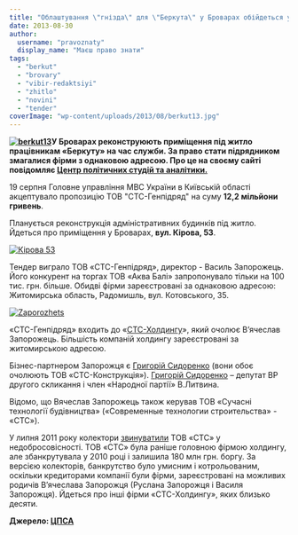 ```yaml
---
title: "Облаштування \"гнізда\" для \"Беркута\" у Броварах обійдеться у понад 12 млн грн"
date: 2013-08-30
author: 
  username: "pravoznaty"
  display_name: "Маєш право знати"
tags: 
  - "berkut"
  - "brovary"
  - "vibir-redaktsiyi"
  - "zhitlo"
  - "novini"
  - "tender"
coverImage: "wp-content/uploads/2013/08/berkut13.jpg"
---
```


**[![berkut13](https://mpz.brovary.org/wp-content/uploads/2013/08/berkut13.jpg)](https://mpz.brovary.org/wp-content/uploads/2013/08/berkut13.jpg)У Броварах реконструюють приміщення під житло працівникам «Беркуту» на час служби. За право стати підрядником змагалися фірми з однаковою адресою. Про це на своєму сайті повідомляє [Центр політичних студій та аналітики.](https://cpsa.org.ua/news/zaporozhtsi_oblashtujut_zhitlo_dlja_berkutu_za_12_miljoniv)** 

19 серпня Головне управління МВС України в Київській області акцептувало пропозицію ТОВ "СТС-Генпідряд" на суму **12,2 мільйони гривень**.

Планується реконструкція адміністративних будинків під житло. Йдеться про приміщення у Броварах, **вул. Кірова, 53**.

[![Кірова 53](https://mpz.brovary.org/wp-content/uploads/2013/08/Kirova-53.png)](https://mpz.brovary.org/wp-content/uploads/2013/08/Kirova-53.png)

Тендер виграло ТОВ «СТС-Генпідряд», директор - Василь Запорожець. Його конкурент на торгах ТОВ «Аква Балі» запропонувало тільки на 100 тис. грн. більше. Обидві фірми зареєстровані за однаковою адресою: Житомирська область, Радомишль, вул. Котовського, 35.

[![Zaporozhets](https://mpz.brovary.org/wp-content/uploads/2013/08/Zaporozhets.png)](https://mpz.brovary.org/wp-content/uploads/2013/08/Zaporozhets.png)

«СТС-Генпідряд» входить до «[СТС-Холдингу](https://ctcholding.com.ua/)», який очолює В’ячеслав Запорожець. Більшість компаній холдингу зареєстровані за житомирською адресою.

Бізнес-партнером Запорожця є [Григорій Сидоренко](https://www.who-is-who.ua/main/bookmaket/zhitomir/2/63.html) (вони обоє очолюють ТОВ «СТС-Конструкція»). [Григорій Сидоренко](https://dovidka.com.ua/user/?code=91389) – депутат ВР другого скликання і член «Народної партії» В.Литвина.

Відомо, що Вячеслав Запорожець також керував ТОВ «Сучасні технології будівництва» («Современные технологии строительства» - «СТС»).

У липня 2011 року колектори [звинуватили](https://www.corpnews.com.ua/content/news/59/1776/) ТОВ «СТС» у недобросовісності. ТОВ «СТС» була раніше головною фірмою холдингу, але збанкрутувала у 2010 році і залишила 180 млн грн. боргу. За версією колекторів, банкрутство було умисним і котрольованим, оскільки кредиторами компанії були фірми, зареєстровані на можливих родичів В’ячеслава Запорожця (Руслана Запорожця і Василя Запорожця). Йдеться про інші фірми «СТС-Холдингу», яких близько десяти.

**Джерело: [ЦПСА](https://cpsa.org.ua/news/zaporozhtsi_oblashtujut_zhitlo_dlja_berkutu_za_12_miljoniv)**
